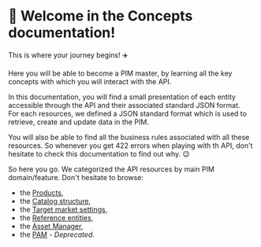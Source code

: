 #  👋 Welcome in the Concepts documentation!

This is where your journey begins! :airplane:  

Here you will be able to become a PIM master, by learning all the key concepts with which you will interact with the API.

In this documentation, you will find a small presentation of each entity accessible through the API and their associated standard JSON format.  
For each resources, we defined a JSON standard format which is used to retrieve, create and update data in the PIM.

You will also be able to find all the business rules associated with all these resources. So whenever you get 422 errors when playing with th API, don't hesitate to check this documentation to find out why. :wink:

So here you go. We categorized the API resources by main PIM domain/feature. Don't hesitate to browse:
- the [Products](/concepts/products.html),
- the [Catalog structure](/concepts/catalog-structure.html),
- the [Target market settings](/concepts/target-market-settings.html),
- the [Reference entities](/concepts/reference-entities.html),
- the [Asset Manager](/concepts/asset-manager.html),
- the [PAM](/concepts/pam.html) _- Deprecated_.
